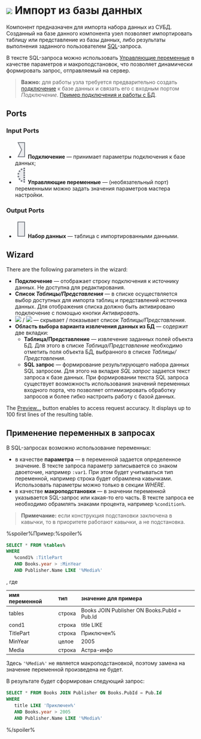 # ![ ](../../images/icons/data-sources/db-database-import_default.svg) Импорт из базы данных

Компонент предназначен для импорта набора данных из СУБД. Созданный на базе данного компонента узел позволяет импортировать таблицу или представление из базы данных, либо результаты выполнения заданного пользователем [SQL](https://wiki.loginom.ru/articles/sql.html)-запроса.

В тексте SQL-запроса можно использовать [Управляющие переменные](../../scenario/variables/control-variables.md) в качестве параметров и макроподстановок, что позволяет динамически формировать запрос, отправляемый на сервер.

> **Важно:** для работы узла требуется предварительно создать [подключение](../connections/README.md) к базе данных и связать его с входным портом *Подключение*. [Пример подключения и работы с БД](../../quick-start/database.md).

## Ports

### Input Ports

* ![ ](../../images/icons/app/node/ports/inputs/link_inactive.svg) **Подключение** — принимает параметры подключения к базе данных;
* ![ ](../../images/icons/app/node/ports/inputs-optional/variable_inactive.svg) **Управляющие переменные** — (необязательный порт) переменными можно задать значения параметров мастера настройки.

### Output Ports

* ![ ](../../images/icons/app/node/ports/inputs/table_inactive.svg) **Набор данных** — таблица с импортированными данными.

## Wizard

There are the following parameters in the wizard:

* **Подключение** — отображает строку подключения к источнику данных. Не доступна для редактирования.
* **Список *Таблицы/Представления*** — в списке осуществляется выбор доступных для импорта таблиц и представлений источника данных. Для отображения списка должно быть активировано подключение с помощью кнопки *Активировать*.
* ![ ](../../images/extjs-theme/splitter/mini-left.svg) / ![ ](../../images/extjs-theme/splitter/mini-right.svg) — скрывает / показывает список *Таблицы/Представления*.
* **Область выбора варианта извлечения данных из БД** — содержит две вкладки:
   * **Таблица/Представление** — извлечение заданных полей объекта БД. Для этого в списке *Таблица/Представление* необходимо отметить поля объекта БД, выбранного в списке *Таблицы/Представления*.
   * **SQL запрос** — формирование результирующего набора данных SQL запросом. Для этого на вкладке *SQL запрос* задается текст запроса к базе данных. При формировании текста SQL запроса существует возможность использования значений переменных входного порта, что позволяет оптимизировать обработку запросов и более гибко настроить работу с базой данных.

The [Preview…](../../visualization/preview/preview.md) button enables to access request accuracy. It displays up to 100 first lines of the resulting table.

## Применение переменных в запросах

В SQL-запросах возможно использование переменных:

* в качестве **параметра** — в переменной задается определенное значение. В тексте запроса параметр записывается со знаком двоеточие, например `:var1`. При этом будет учитываться тип переменной, например строка будет обрамлена кавычками. Использовать параметры можно только в секции *WHERE*.
* в качестве **макроподстановки** — в значении переменной указывается SQL-запрос или какая-то его часть. В тексте запроса ее необходимо обрамлять знаками процента, например `%condition%`.

> **Примечание:** если конструкция подстановки заключена в кавычки, то в приоритете работают кавычки, а не подстановка.

%spoiler%Пример:%spoiler%

```sql
SELECT * FROM %tables%
WHERE
   %cond1% :TitlePart
   AND Books.year > :MinYear
   AND Publisher.Name LIKE '%Media%'
```

, где

| имя переменной | тип | значение для примера |
|:---|:---|:---|
| tables | строка | Books JOIN Publisher ON Books.PubId = Pub.Id |
| cond1 | строка | title LIKE |
| TitlePart | строка | Приключен% |
| MinYear | целое | 2005 |
| Media | строка | Астра-инфо |

Здесь `'%Media%'` не является макроподстановкой, поэтому замена на значение переменной произведена не будет.

В результате будет сформирован следующий запрос:

```sql
SELECT * FROM Books JOIN Publisher ON Books.PubId = Pub.Id
WHERE
   title LIKE 'Приключен%'
   AND Books.year > 2005
   AND Publisher.Name LIKE '%Media%'
```

%/spoiler%
